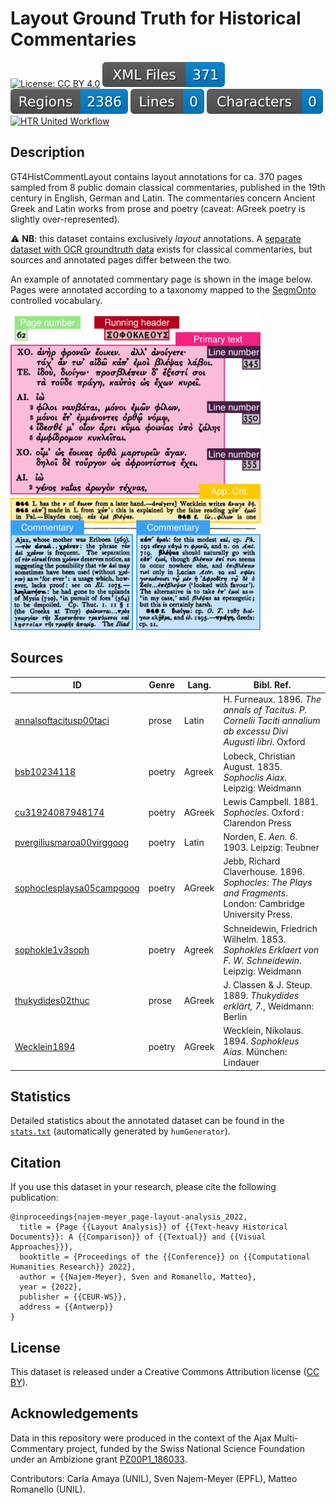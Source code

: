 # Layout Ground Truth for Historical Commentaries

[![License: CC BY 4.0](https://img.shields.io/badge/License-CC%20BY%204.0-lightgrey.svg)](https://creativecommons.org/licenses/by/4.0/) ![files badge](badges/files.svg) ![regions badge](badges/regions.svg) ![lines badge](badges/lines.svg) ![characters badge](badges/characters.svg) 
[![HTR United Workflow](https://github.com/AjaxMultiCommentary/GT-commentaries-layout/actions/workflows/htr-united-workflows.yml/badge.svg)](https://github.com/AjaxMultiCommentary/GT-commentaries-layout/actions/workflows/htr-united-workflows.yml)

## Description

GT4HistCommentLayout contains layout annotations for ca. 370 pages sampled from 8 public domain classical commentaries, published in the 19th century in English, German and Latin. The commentaries concern Ancient Greek and Latin works from prose and poetry (caveat: AGreek poetry is slightly over-represented). 

⚠️ **NB**: this dataset contains exclusively *layout* annotations. A [separate dataset with OCR groundtruth data](https://github.com/AjaxMultiCommentary/GT-commentaries-OCR) exists for classical commentaries, but sources and annotated pages differ between the two.

An example of annotated commentary page is shown in the image below. Pages were annotated according to a taxonomy mapped to the [SegmOnto](https://segmonto.github.io/) controlled vocabulary.

<img src="layout_regions.png" width="400"/>

## Sources

| ID                        | Genre  | Lang.  | Bibl. Ref.                                                                                       |
|---------------------------|--------|--------|--------------------------------------------------------------------------------------------------|
| [annalsoftacitusp00taci](https://archive.org/details/annalsoftacitusp00taci)    | prose  | Latin  | H. Furneaux. 1896. *The annals of Tacitus. P. Cornelii Taciti annalium ab excessu Divi Augusti libri*. Oxford|
| [bsb10234118](https://archive.org/details/bsb10234118)               | poetry | Agreek |Lobeck, Christian August. 1835. *Sophoclis Aiax*. Leipzig: Weidmann                               |
| [cu31924087948174](https://archive.org/details/cu31924087948174)          | poetry | AGreek |Lewis Campbell. 1881. *Sophocles*. Oxford : Clarendon Press                                       | 
| [pvergiliusmaroa00virggoog](https://archive.org/details/pvergiliusmaroa00virggoog) | poetry | Latin  |Norden, E. *Aen. 6*. 1903. Leipzig: Teubner                                                               | 
| [sophoclesplaysa05campgoog](https://archive.org/details/sophoclesplaysa05campgoog) | poetry | AGreek |Jebb, Richard Claverhouse. 1896. *Sophocles: The Plays and Fragments*. London: Cambridge University Press.|
| [sophokle1v3soph](https://archive.org/details/sophokle1v3soph)           | poetry | Agreek |Schneidewin, Friedrich Wilhelm. 1853. *Sophokles Erklaert von F. W. Schneidewin*. Leipzig: Weidmann |
| [thukydides02thuc](https://archive.org/details/thukydides02thuc)          | prose  | AGreek |J. Classen & J. Steup. 1889. *Thukydides erklärt, 7.*, Weidmann: Berlin | 
| [Wecklein1894](https://archive.org/details/Wecklein1894)              | poetry | AGreek |Wecklein, Nikolaus. 1894. *Sophokleus Aias*. München: Lindauer|

## Statistics

Detailed statistics about the annotated dataset can be found in the [`stats.txt`](./stats.txt) (automatically generated by `humGenerator`).

## Citation

If you use this dataset in your research, please cite the following publication:

```
@inproceedings{najem-meyer_page-layout-analysis_2022,
  title = {Page {{Layout Analysis}} of {{Text-heavy Historical Documents}}: A {{Comparison}} of {{Textual}} and {{Visual Approaches}}},
  booktitle = {Proceedings of the {{Conference}} on {{Computational Humanities Research}} 2022},
  author = {{Najem-Meyer}, Sven and Romanello, Matteo},
  year = {2022},
  publisher = {{CEUR-WS}},
  address = {{Antwerp}}
}
```

## License

This dataset is released under a Creative Commons Attribution license ([CC BY](./LICENSE)).

## Acknowledgements

Data in this repository were produced in the context of the Ajax Multi-Commentary project, funded by the Swiss National Science Foundation under an Ambizione grant [PZ00P1\_186033](http://p3.snf.ch/project-186033).

Contributors: Carla Amaya (UNIL), Sven Najem-Meyer (EPFL), Matteo Romanello (UNIL).
